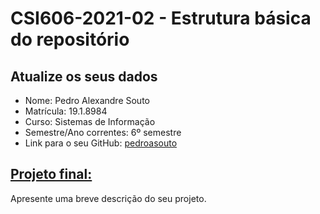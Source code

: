 # **CSI606-2021-02 - Estrutura básica do repositório**

## Atualize os seus dados

- Nome: Pedro Alexandre Souto   
- Matrícula: 19.1.8984
- Curso: Sistemas de Informação
- Semestre/Ano correntes: 6º semestre
- Link para o seu GitHub: [pedroasouto](https://github.com/pedroasouto)

## [Projeto final:](./Projeto/README.md)

Apresente uma breve descrição do seu projeto.
